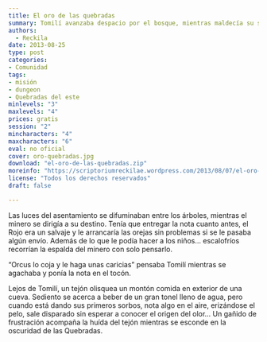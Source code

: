 ```yaml
---
title: El oro de las quebradas
summary: Tomilí avanzaba despacio por el bosque, mientras maldecía su suerte por nacer minero “si fuera pescador esto no me ocurría, y además vendría lavado del mar...”.
authors:
  - Reckila
date: 2013-08-25
type: post
categories:
- Comunidad
tags:
- misión
- dungeon
- Quebradas del este
minlevels: "3"
maxlevels: "4"
prices: gratis
session: "2"
mincharacters: "4"
maxcharacters: "6"
eval: no oficial
cover: oro-quebradas.jpg
download: "el-oro-de-las-quebradas.zip"
moreinfo: "https://scriptoriumreckilae.wordpress.com/2013/08/07/el-oro-de-las-quebradas-nueva-a-ventura-para-la-marca-del-este/"
license: "Todos los derechos reservados"
draft: false

---
```


Las luces del asentamiento se difuminaban entre los árboles, mientras el minero se dirigía a su destino. Tenía que entregar la nota cuanto antes, el Rojo era un salvaje y le arrancaría las orejas sin problemas si se le pasaba algún envío. Además de lo que le podía hacer a los niños… escalofríos recorrían la espalda del minero con solo pensarlo.

“Orcus lo coja y le haga unas caricias” pensaba Tomilí mientras se agachaba y ponía la nota en el tocón.

Lejos de Tomilí, un tejón olisquea un montón comida en exterior de una cueva. Sediento se acerca a beber de un gran tonel lleno de agua, pero cuando está dando sus primeros sorbos, nota algo en el aire, erizándose el pelo, sale disparado sin esperar a conocer el origen del olor… Un gañido de frustración acompaña la huída del tejón mientras se esconde en la oscuridad de las Quebradas.
